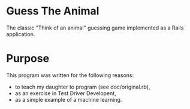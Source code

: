Guess The Animal
================
The classic "Think of an animal" guessing game implemented as a Rails application.

Purpose
=======
This program was written for the following reasons:

* to teach my daughter to program (see doc/original.rb),
* as an exercise in Test Driver Developent,
* as a simple example of a machine learning.
